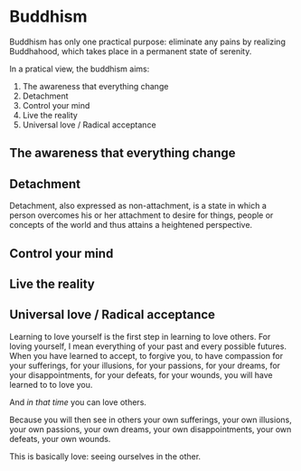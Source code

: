 # Buddhism

Buddhism has only one practical purpose: eliminate any pains by realizing Buddhahood, which takes place in a permanent state of serenity.

In a pratical view, the buddhism aims:
1. The awareness that everything change
2. Detachment
3. Control your mind
4. Live the reality
5. Universal love / Radical acceptance

## The awareness that everything change

## Detachment
Detachment, also expressed as non-attachment, is a state in which a person overcomes his or her attachment to desire for things, people or concepts of the world and thus attains a heightened perspective.

## Control your mind

## Live the reality

## Universal love / Radical acceptance
Learning to love yourself is the first step in learning to love others. For loving yourself, I mean everything of your past and every possible futures.
When you have learned to accept, to forgive you, to have compassion for your sufferings, for your illusions, for your passions, for your dreams, for your disappointments, for your defeats, for your wounds, you will have learned to to love you.

And *in that time* you can love others.

Because you will then see in others your own sufferings, your own illusions, your own passions, your own dreams, your own disappointments, your own defeats, your own wounds.

This is basically love: seeing ourselves in the other.

